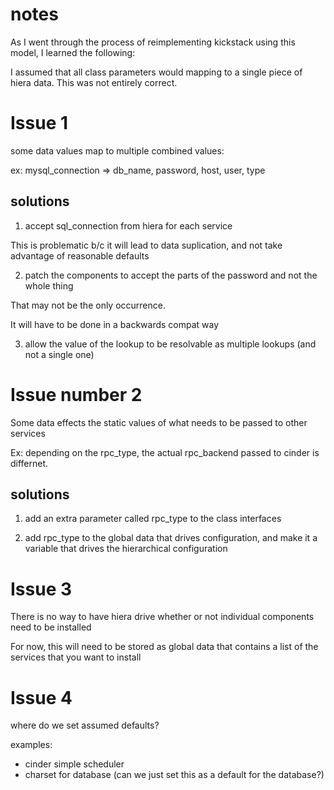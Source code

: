 # notes

As I went through the process of reimplementing kickstack using this
model, I learned the following:

I assumed that all class parameters would mapping to a single piece of hiera
data. This was not entirely correct.

# Issue 1

some data values map to multiple combined values:

   ex: mysql\_connection => db\_name, password, host, user, type

## solutions

1. accept sql\_connection from hiera for each service

This is problematic b/c it will lead to data suplication, and not take advantage of
reasonable defaults

2. patch the components to accept the parts of the password and not the whole thing

That may not be the only occurrence.

It will have to be done in a backwards compat way

3. allow the value of the lookup to be resolvable as multiple lookups (and not a single one)

# Issue number 2

Some data effects the static values of what needs to be passed to other services

Ex: depending on the rpc\_type, the actual rpc\_backend passed to cinder is differnet.

## solutions

1. add an extra parameter called rpc\_type to the class interfaces

2. add rpc\_type to the global data that drives configuration, and make it a variable
that drives the hierarchical configuration

# Issue 3

There is no way to have hiera drive whether or not individual components need to be installed

For now, this will need to be stored as global data that contains a list of the services that
you want to install

# Issue 4

where do we set assumed defaults?

examples:
  - cinder simple scheduler
  - charset for database (can we just set this as a default for the database?)
